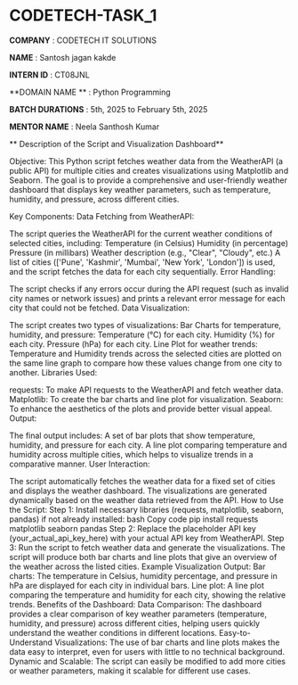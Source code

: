 # CODETECH-TASK_1

**COMPANY** : CODETECH IT SOLUTIONS

**NAME** : Santosh jagan kakde

**INTERN ID** : CT08JNL

**DOMAIN NAME ** : Python Programming

**BATCH DURATIONS** :  5th, 2025 to February 5th, 2025

**MENTOR NAME** : Neela Santhosh Kumar

** Description of the Script and Visualization Dashboard**

Objective:
This Python script fetches weather data from the WeatherAPI (a public API) for multiple cities and creates visualizations using Matplotlib and Seaborn. The goal is to provide a comprehensive and user-friendly weather dashboard that displays key weather parameters, such as temperature, humidity, and pressure, across different cities.

Key Components:
Data Fetching from WeatherAPI:

The script queries the WeatherAPI for the current weather conditions of selected cities, including:
Temperature (in Celsius)
Humidity (in percentage)
Pressure (in millibars)
Weather description (e.g., "Clear", "Cloudy", etc.)
A list of cities (['Pune', 'Kashmir', 'Mumbai', 'New York', 'London']) is used, and the script fetches the data for each city sequentially.
Error Handling:

The script checks if any errors occur during the API request (such as invalid city names or network issues) and prints a relevant error message for each city that could not be fetched.
Data Visualization:

The script creates two types of visualizations:
Bar Charts for temperature, humidity, and pressure:
Temperature (°C) for each city.
Humidity (%) for each city.
Pressure (hPa) for each city.
Line Plot for weather trends:
Temperature and Humidity trends across the selected cities are plotted on the same line graph to compare how these values change from one city to another.
Libraries Used:

requests: To make API requests to the WeatherAPI and fetch weather data.
Matplotlib: To create the bar charts and line plot for visualization.
Seaborn: To enhance the aesthetics of the plots and provide better visual appeal.
Output:

The final output includes:
A set of bar plots that show temperature, humidity, and pressure for each city.
A line plot comparing temperature and humidity across multiple cities, which helps to visualize trends in a comparative manner.
User Interaction:

The script automatically fetches the weather data for a fixed set of cities and displays the weather dashboard.
The visualizations are generated dynamically based on the weather data retrieved from the API.
How to Use the Script:
Step 1: Install necessary libraries (requests, matplotlib, seaborn, pandas) if not already installed:
bash
Copy code
pip install requests matplotlib seaborn pandas
Step 2: Replace the placeholder API key (your_actual_api_key_here) with your actual API key from WeatherAPI.
Step 3: Run the script to fetch weather data and generate the visualizations. The script will produce both bar charts and line plots that give an overview of the weather across the listed cities.
Example Visualization Output:
Bar charts:
The temperature in Celsius, humidity percentage, and pressure in hPa are displayed for each city in individual bars.
Line plot:
A line plot comparing the temperature and humidity for each city, showing the relative trends.
Benefits of the Dashboard:
Data Comparison: The dashboard provides a clear comparison of key weather parameters (temperature, humidity, and pressure) across different cities, helping users quickly understand the weather conditions in different locations.
Easy-to-Understand Visualizations: The use of bar charts and line plots makes the data easy to interpret, even for users with little to no technical background.
Dynamic and Scalable: The script can easily be modified to add more cities or weather parameters, making it scalable for different use cases.



